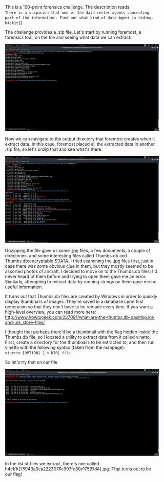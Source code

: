 This is a 100-point forensics challenge. The description reads 
<br>
`There is a suspicion that one of the data center agents concealing part of the information. Find out what kind of data Agent is hiding.
h4ck1t{}`

The challenge provides a .zip file. Let's start by running foremost, a forensics tool, on the file and seeing what data we can extract:

![alt text](https://github.com/JosiahPierce/writeups/blob/master/images/h4ck1t_brazil_forensics1.png "Running foremost")

Now we can navigate to the output directory that foremost creates when it extract data. In this case, foremost placed all the extracted data in another .zip file, so let's unzip that and see what's there.

![alt text](https://github.com/JosiahPierce/writeups/blob/master/images/h4ck1t_brazil_forensics2.png "Directory")

Unzipping the file gave us some .jpg files, a few documents, a couple of directories, and some interesting files called Thumbs.db and Thumbs.db:encryptable:$DATA. I tried examining the .jpg files first, just in case there was some obvious clue in them, but they mostly seemed to be assorted photos of aircraft. I decided to move on to the Thumbs.db files; I'd never heard of them before and trying to open them gave me an error. Similarly, attempting to extract data by running strings on them gave me no useful information. 

It turns out that Thumbs.db files are created by Windows in order to quickly display thumbnails of images. They're saved in a database upon first generation so that they don't have to be remade every time. If you want a high-level overview, you can read more here:
http://www.howtogeek.com/237091/what-are-the-thumbs.db-desktop.ini-and-.ds_store-files/

I thought that perhaps there'd be a thumbnail with the flag hidden inside the Thumbs.db file, so I located a utility to extract data from it called vinetto. First, create a directory for the thumbnails to be extracted to, and then run vinetto with the following syntax (taken from the manpage):
<br>
`vinetto [OPTION] [-o DIR] file`

So let's try that on our file. 

![alt text](https://github.com/JosiahPierce/writeups/blob/master/images/h4ck1t_brazil_forensics3.png "Flag")

In the list of files we extract, there's one called h4ck1t{75943a3ca2223076e997fe30e17597d4}.jpg. That turns out to be our flag!
